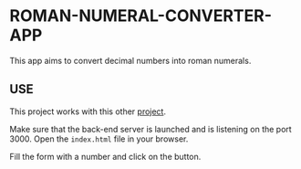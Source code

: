 # ROMAN-NUMERAL-CONVERTER-APP
This app aims to convert decimal numbers into roman numerals.

## USE
This project works with this other [project](https://github.com/thotino/roman-numeral-converter).

Make sure that the back-end server is launched and is listening on the port 3000.
Open the `index.html` file in your browser.

Fill the form with a number and click on the button.
